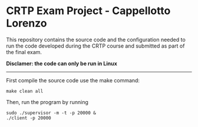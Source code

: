# CRTP Exam Project - Cappellotto Lorenzo

This repository contains the source code and the configuration needed to run the
 code developed during the CRTP course and submitted as part of the final exam.

**Disclamer: the code can only be run in Linux**

---

First compile the source code use the make command:
```
make clean all
``` 

Then, run the program by running 
```
sudo ./supervisor -m -t -p 20000 &
./client -p 20000
```